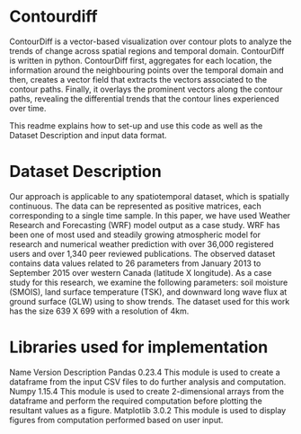 # Contourdiff
ContourDiff is a vector-based visualization over contour plots to analyze the trends of change across spatial regions and temporal domain. ContourDiff is written in python. ContourDiff first, aggregates for each location, the information around the neighbouring points over the temporal domain and then, creates a vector field that extracts the vectors associated to the contour paths. Finally, it overlays the
prominent vectors along the contour paths, revealing the differential trends that the contour lines experienced over time. 

This readme explains how to set-up and use this code as well as the Dataset Description and input data format.

# Dataset Description
Our approach is applicable to any spatiotemporal dataset, which is spatially continuous. The data can be represented as positive matrices, each corresponding to a single time sample.
In this paper, we have used Weather Research and Forecasting (WRF) model output as a case study. WRF has been one of most used and steadily growing atmospheric model for research and numerical weather prediction with over 36,000 registered users and over 1,340 peer reviewed publications. The observed dataset contains data values related to 26 parameters from January 2013 to September 2015 over western Canada (latitude X longitude). As a case study for this research, we examine the following parameters: soil moisture (SMOIS), land surface temperature (TSK), and downward long wave flux at ground surface (GLW) using to show trends. The dataset used for this work has the size 639 X 699 with a resolution of 4km. 

# Libraries used for implementation
Name	       Version 	      Description
Pandas	     0.23.4	    This module is used to create a dataframe from the input CSV files to do further analysis and computation.
Numpy	       1.15.4	    This module is used to create 2-dimensional arrays from the dataframe and perform the required computation before                         plotting the resultant values as a figure.
Matplotlib	 3.0.2	    This module is used to display figures from computation performed based on user input.
